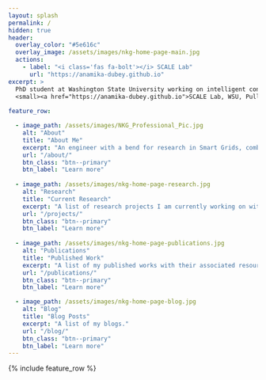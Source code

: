 ```yaml
---
layout: splash
permalink: /
hidden: true
header:
  overlay_color: "#5e616c"
  overlay_image: /assets/images/nkg-home-page-main.jpg
  actions:
    - label: "<i class='fas fa-bolt'></i> SCALE Lab"
      url: "https://anamika-dubey.github.io"
excerpt: >
  PhD student at Washington State University working on intelligent control of networked buildings.<br />
  <small><a href="https://anamika-dubey.github.io">SCALE Lab, WSU, Pullman</a></small>
  
feature_row:

  - image_path: /assets/images/NKG_Professional_Pic.jpg
    alt: "About"
    title: "About Me"
    excerpt: "An engineer with a bend for research in Smart Grids, combining Power Systems, Control Systems, and Machine Learning to create an autonomous energy grid."
    url: "/about/"
    btn_class: "btn--primary"
    btn_label: "Learn more"
    
  - image_path: /assets/images/nkg-home-page-research.jpg
    alt: "Research"
    title: "Current Research"
    excerpt: "A list of research projects I am currently working on with their associated resources."
    url: "/projects/"
    btn_class: "btn--primary"
    btn_label: "Learn more"    
  
  - image_path: /assets/images/nkg-home-page-publications.jpg
    alt: "Publications"
    title: "Published Work"
    excerpt: "A list of my published works with their associated resources."
    url: "/publications/"
    btn_class: "btn--primary"
    btn_label: "Learn more"

  - image_path: /assets/images/nkg-home-page-blog.jpg
    alt: "Blog"
    title: "Blog Posts"
    excerpt: "A list of my blogs."
    url: "/blog/"
    btn_class: "btn--primary"
    btn_label: "Learn more" 
---
```


{% include feature_row %}

